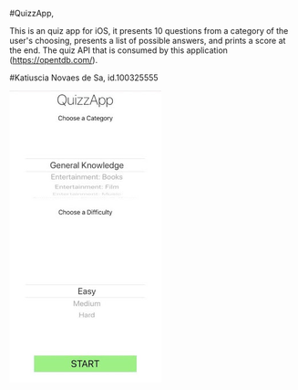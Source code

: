 #QuizzApp,

This is an quiz app for iOS, it presents 10 questions from a category of the user's choosing, presents a list of possible answers, and prints a score at the end. The quiz API that is consumed by this application (https://opentdb.com/).


#Katiuscia Novaes de Sa,  id.100325555


![Screenshot](main.jpeg)

